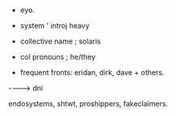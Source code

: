 - eyo.
- system ' introj heavy
- collective name ; solaris
- col pronouns ; he/they

- frequent fronts: eridan, dirk, dave + others.

----> dni

endosystems, shtwt, proshippers, fakeclaimers.

<!---
solrrx/solrrx is a ✨ special ✨ repository because its `README.md` (this file) appears on your GitHub profile.
You can click the Preview link to take a look at your changes.
--->
